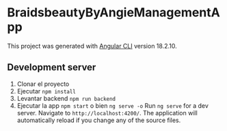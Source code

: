 # BraidsbeautyByAngieManagementApp

This project was generated with [Angular CLI](https://github.com/angular/angular-cli) version 18.2.10.

## Development server

1. Clonar el proyecto
2. Ejecutar ```npm install```
3. Levantar backend ```npm run backend```
4. Ejecutar la app ```npm start``` o bien ```ng serve -o``` 
Run `ng serve` for a dev server. Navigate to `http://localhost:4200/`. The application will automatically reload if you change any of the source files.
